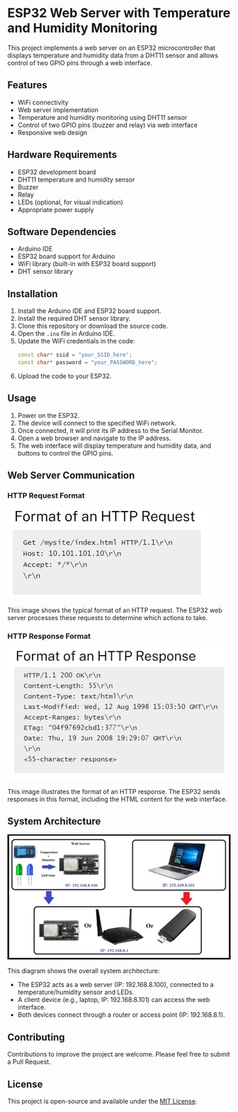 
# ESP32 Web Server with Temperature and Humidity Monitoring

This project implements a web server on an ESP32 microcontroller that displays temperature and humidity data from a DHT11 sensor and allows control of two GPIO pins through a web interface.

## Features


- WiFi connectivity
- Web server implementation
- Temperature and humidity monitoring using DHT11 sensor
- Control of two GPIO pins (buzzer and relay) via web interface
- Responsive web design

## Hardware Requirements

- ESP32 development board
- DHT11 temperature and humidity sensor
- Buzzer
- Relay
- LEDs (optional, for visual indication)
- Appropriate power supply

## Software Dependencies

- Arduino IDE
- ESP32 board support for Arduino
- WiFi library (built-in with ESP32 board support)
- DHT sensor library

## Installation

1. Install the Arduino IDE and ESP32 board support.
2. Install the required DHT sensor library.
3. Clone this repository or download the source code.
4. Open the `.ino` file in Arduino IDE.
5. Update the WiFi credentials in the code:
   ```cpp
   const char* ssid = "your_SSID_here";
   const char* password = "your_PASSWORD_here";
   ```
6. Upload the code to your ESP32.

## Usage

1. Power on the ESP32.
2. The device will connect to the specified WiFi network.
3. Once connected, it will print its IP address to the Serial Monitor.
4. Open a web browser and navigate to the IP address.
5. The web interface will display temperature and humidity data, and buttons to control the GPIO pins.

## Web Server Communication

### HTTP Request Format

![HTTP Request Format](HTTPRequest.png)

This image shows the typical format of an HTTP request. The ESP32 web server processes these requests to determine which actions to take.

### HTTP Response Format

![HTTP Response Format](HTTPResponse.png)

This image illustrates the format of an HTTP response. The ESP32 sends responses in this format, including the HTML content for the web interface.

## System Architecture

![System Architecture](Scenario.jpg)

This diagram shows the overall system architecture:
- The ESP32 acts as a web server (IP: 192.168.8.100), connected to a temperature/humidity sensor and LEDs.
- A client device (e.g., laptop, IP: 192.168.8.101) can access the web interface.
- Both devices connect through a router or access point (IP: 192.168.8.1).

## Contributing

Contributions to improve the project are welcome. Please feel free to submit a Pull Request.

## License

This project is open-source and available under the [MIT License](LICENSE).

